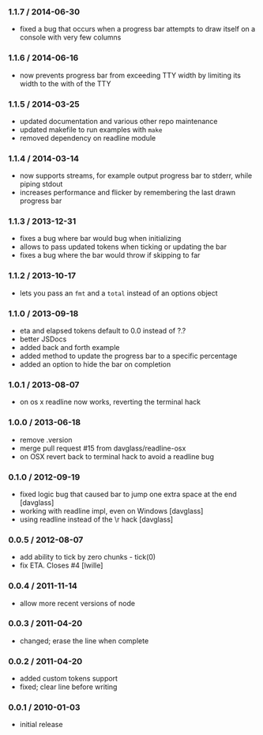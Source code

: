 ### 1.1.7 / 2014-06-30

* fixed a bug that occurs when a progress bar attempts to draw itself
  on a console with very few columns

### 1.1.6 / 2014-06-16

* now prevents progress bar from exceeding TTY width by limiting its width to
  the with of the TTY

### 1.1.5 / 2014-03-25

* updated documentation and various other repo maintenance
* updated makefile to run examples with `make`
* removed dependency on readline module

### 1.1.4 / 2014-03-14

* now supports streams, for example output progress bar to stderr, while piping
  stdout
* increases performance and flicker by remembering the last drawn progress bar

### 1.1.3 / 2013-12-31

* fixes a bug where bar would bug when initializing
* allows to pass updated tokens when ticking or updating the bar
* fixes a bug where the bar would throw if skipping to far

### 1.1.2 / 2013-10-17

* lets you pass an `fmt` and a `total` instead of an options object

### 1.1.0 / 2013-09-18

* eta and elapsed tokens default to 0.0 instead of ?.?
* better JSDocs
* added back and forth example
* added method to update the progress bar to a specific percentage
* added an option to hide the bar on completion

### 1.0.1 / 2013-08-07

* on os x readline now works, reverting the terminal hack

### 1.0.0 / 2013-06-18

* remove .version
* merge pull request #15 from davglass/readline-osx
* on OSX revert back to terminal hack to avoid a readline bug

### 0.1.0 / 2012-09-19

* fixed logic bug that caused bar to jump one extra space at the end [davglass]
* working with readline impl, even on Windows [davglass]
* using readline instead of the \r hack [davglass]

### 0.0.5 / 2012-08-07

* add ability to tick by zero chunks - tick(0)
* fix ETA. Closes #4 [lwille]

### 0.0.4 / 2011-11-14

* allow more recent versions of node

### 0.0.3 / 2011-04-20

* changed; erase the line when complete

### 0.0.2 / 2011-04-20

* added custom tokens support
* fixed; clear line before writing

### 0.0.1 / 2010-01-03

* initial release

